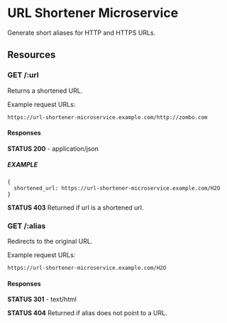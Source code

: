# URL Shortener Microservice

Generate short aliases for HTTP and HTTPS URLs.

## Resources

### GET /:url

Returns a shortened URL.

Example request URLs:

`https://url-shortener-microservice.example.com/http://zombo.com`

#### Responses

**STATUS 200** - application/json

##### EXAMPLE

    {
      shortened_url: https://url-shortener-microservice.example.com/H2O
    }

**STATUS 403** Returned if url is a shortened url.

### GET /:alias

Redirects to the original URL.

Example request URLs:

`https://url-shortener-microservice.example.com/H2O`

#### Responses

**STATUS 301** - text/html

**STATUS 404** Returned if alias does not point to a URL.
